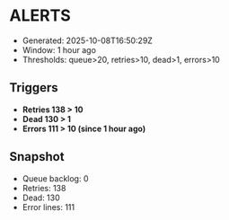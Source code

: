 # ALERTS

- Generated: 2025-10-08T16:50:29Z
- Window: 1 hour ago
- Thresholds: queue>20, retries>10, dead>1, errors>10

## Triggers
- **Retries 138 > 10**
- **Dead 130 > 1**
- **Errors 111 > 10 (since 1 hour ago)**

## Snapshot
- Queue backlog: 0
- Retries: 138
- Dead: 130
- Error lines: 111
